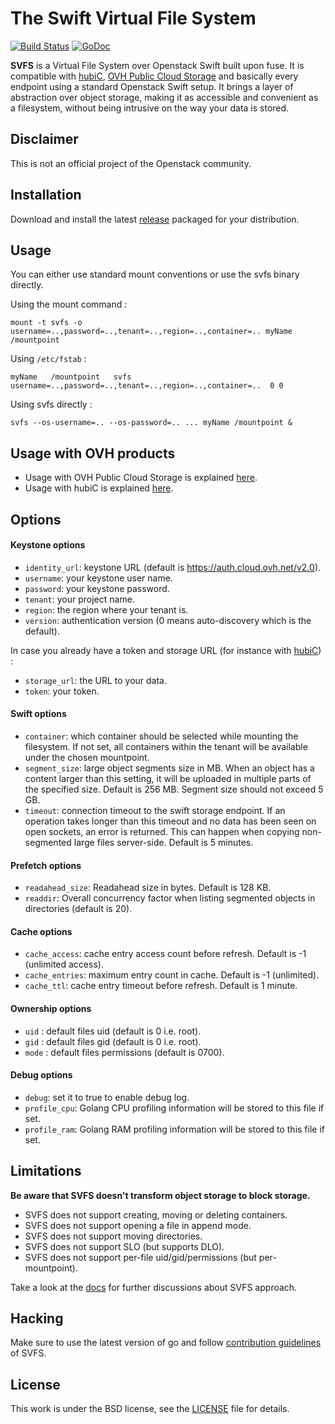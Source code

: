 # The Swift Virtual File System

[![Build Status](https://travis-ci.org/ovh/svfs.svg?branch=master)](https://travis-ci.org/ovh/svfs)
[![GoDoc](https://godoc.org/github.com/ovh/svfs/svfs?status.svg)](https://godoc.org/github.com/ovh/svfs/svfs)

**SVFS** is a Virtual File System over Openstack Swift built upon fuse. It is compatible with [hubiC](https://hubic.com),
[OVH Public Cloud Storage](https://www.ovh.com/fr/cloud/storage/object-storage) and basically every endpoint using a standard Openstack Swift setup. It brings a layer of abstraction over object storage, making it as accessible and convenient as a filesystem, without being intrusive on the way your data is stored.

## Disclaimer
This is not an official project of the Openstack community.

## Installation

Download and install the latest [release](https://github.com/ovh/svfs/releases) packaged for your distribution.

## Usage

You can either use standard mount conventions or use the svfs binary directly.

Using the mount command :
```
mount -t svfs -o username=..,password=..,tenant=..,region=..,container=.. myName /mountpoint
```

Using `/etc/fstab` :
```
myName   /mountpoint   svfs   username=..,password=..,tenant=..,region=..,container=..  0 0
```

Using svfs directly :

```
svfs --os-username=.. --os-password=.. ... myName /mountpoint &
```

## Usage with OVH products

- Usage with OVH Public Cloud Storage is explained [here](docs/PCS.md).
- Usage with hubiC is explained [here](docs/HubiC.md).

## Options

#### Keystone options

* `identity_url`: keystone URL (default is https://auth.cloud.ovh.net/v2.0).
* `username`: your keystone user name.
* `password`: your keystone password.
* `tenant`: your project name.
* `region`: the region where your tenant is.
* `version`: authentication version (0 means auto-discovery which is the default).

In case you already have a token and storage URL (for instance with [hubiC](https://hubic.com)) :
* `storage_url`: the URL to your data.
* `token`: your token.

#### Swift options

* `container`: which container should be selected while mounting the filesystem. If not set,
all containers within the tenant will be available under the chosen mountpoint.
* `segment_size`: large object segments size in MB. When an object has a content larger than
this setting, it will be uploaded in multiple parts of the specified size. Default is 256 MB.
Segment size should not exceed 5 GB.
* `timeout`: connection timeout to the swift storage endpoint. If an operation takes longer
than this timeout and no data has been seen on open sockets, an error is returned. This can
happen when copying non-segmented large files server-side. Default is 5 minutes.

#### Prefetch options

* `readahead_size`: Readahead size in bytes. Default is 128 KB.
* `readdir`: Overall concurrency factor when listing segmented objects in directories (default is 20).

#### Cache options

* `cache_access`: cache entry access count before refresh. Default is -1 (unlimited access).
* `cache_entries`: maximum entry count in cache. Default is -1 (unlimited).
* `cache_ttl`: cache entry timeout before refresh. Default is 1 minute.

#### Ownership options
* `uid` : default files uid (default is 0 i.e. root).
* `gid` : default files gid (default is 0 i.e. root).
* `mode` : default files permissions (default is 0700).

#### Debug options

* `debug`: set it to true to enable debug log.
* `profile_cpu`: Golang CPU profiling information will be stored to this file if set.
* `profile_ram`: Golang RAM profiling information will be stored to this file if set.

## Limitations

**Be aware that SVFS doesn't transform object storage to block storage.**

* SVFS does not support creating, moving or deleting containers.
* SVFS does not support opening a file in append mode.
* SVFS does not support moving directories.
* SVFS does not support SLO (but supports DLO).
* SVFS does not support per-file uid/gid/permissions (but per-mountpoint).

Take a look at the [docs](docs) for further discussions about SVFS approach.

## Hacking

Make sure to use the latest version of go and follow [contribution guidelines](CONTRIBUTING.md) of SVFS.

## License
This work is under the BSD license, see the [LICENSE](LICENSE) file for details.
